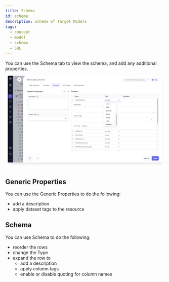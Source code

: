 ```yaml
---
title: Schema
id: schema
description: Schema of Target Models
tags:
  - concept
  - model
  - schema
  - SQL
---
```


You can use the Schema tab to view the schema, and add any additional properties.

![Schema](img/schema.png)

## Generic Properties

You can use the Generic Properties to do the following:

- add a description
- apply dataset tags to the resource

## Schema

You can use Schema to do the following:

- reorder the rows
- change the Type
- expand the row to
  - add a description
  - apply column tags
  - enable or disable quoting for column names
